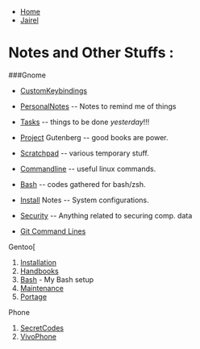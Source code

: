 * [Home](Home.md)
* [Jairel](JairelTasks.md)

# Notes and Other Stuffs :

###Gnome
* [CustomKeybindings](CustomKeybindings.md)

* [PersonalNotes](PersonalNotes.md) -- Notes to remind me of things
* [Tasks](Tasks) -- things to be done _yesterday_!!!
* [Project]([[Project]]) Gutenberg -- good books are power.
* [Scratchpad](Scratchpad) -- various temporary stuff.
* [Commandline](Commandline) -- useful linux commands.
* [Bash](Bash) -- codes gathered for bash/zsh.
* [Install](Install) Notes -- System configurations.
* [Security](Security) -- Anything related to securing comp. data
* [Git Command Lines](GitCommandLines)

Gentoo[
1. [Installation](Installation)
2. [Handbooks](Handbooks)
3. [Bash](Bash) - My Bash setup
4. [Maintenance]([[Maintenance]])
5. [Portage](Portage)

Phone
1. [SecretCodes](SecretCodes.md)
2. [VivoPhone](VivoPhone.md)
